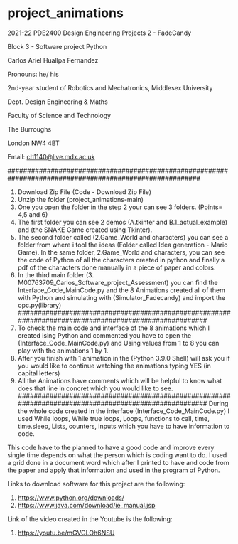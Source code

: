# project_animations

2021-22 PDE2400 Design Engineering Projects 2 - FadeCandy

Block 3 - Software project Python

Carlos Ariel Huallpa Fernandez

Pronouns: he/ his

2nd-year student of Robotics and Mechatronics, Middlesex University

Dept. Design Engineering & Maths

Faculty of Science and Technology

The Burroughs

London NW4 4BT

Email: ch1140@live.mdx.ac.uk


#########################################################################################################

1. Download Zip File (Code - Download Zip File)
2. Unzip the folder (project_animations-main)
3. One you open the folder in the step 2 your can see 3 folders. (Points= 4,5 and 6) 
4. The first folder you can see 2 demos (A.tkinter and B.1_actual_example) and (the SNAKE Game created using Tkinter). 
5. The second folder called (2.Game_World and characters) you can see a folder from where i tool the ideas (Folder called Idea generation - Mario Game). In the same folder, 2.Game_World and characters, you can see the code of Python of all the characters created in python and finally a pdf of the characters done manually in a piece of paper and colors.
6. In the third main folder (3. M00763709_Carlos_Software_project_Assessment) you can find the Interface_Code_MainCode.py and the 8 Animations created all of them with Python and simulating with (Simulator_Fadecandy) and import the opc.py(library) 
######################################################################################################
7. To check the main code and interface of the 8 animations which I created ising Python and commented you have to open the (Interface_Code_MainCode.py) and Using values from 1 to 8 you can play with the animations 1 by 1.
8. After you finish with 1 animation in the (Python 3.9.0 Shell) will ask you if you would like to continue watching the animations typing YES (in capital letters)
9. All the Animations have comments which will be helpful to know what does that line in concret which you would like to see.
######################################################################################################
During the whole code created in the interface (Interface_Code_MainCode.py) I used While loops, While true loops, Loops, functions to call, time, time.sleep, Lists, counters, inputs which you have to have information to code.

This code have to the planned to have a good code and improve every single time depends on what the person which is coding want to do. I used a grid done in a document word which after I printed to have and code from the paper and apply that information and used in the program of Python.

Links to download software for this project are the following:
1. https://www.python.org/downloads/
2. https://www.java.com/download/ie_manual.jsp

Link of the video created in the Youtube is the following:
1. https://youtu.be/mGVGLOh6NSU
